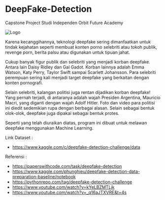 # DeepFake-Detection

Capstone Project Studi Independen Orbit Future Academy

![Logo](https://cdn.tmpo.co/data/2019/12/27/id_901175/901175_720.jpg)

  Karena kecanggihannya, teknologi deepfake sering dimanfaatkan untuk tindak kejahatan seperti membuat konten porno selebriti atau tokoh publik, revenge porn, berita palsu atau digunakan untuk tipuan jahat.


  Cukup banyak figur publik dan selebriti yang menjadi korban deepfake. Antara lain Daisy Ridley dan Gal Gadot. Korban lainnya adalah Emma Watson, Katy Perry, Taylor Swift sampai Scarlett Johansson. Para selebriti perempuan sering kali menjadi target deepfake yang berkaitan dengan konten pornografi.


  Selain selebriti, kalangan politisi juga rentan dijadikan korban deepfake! Yang pernah terjadi, di antaranya adalah wajah Presiden Argentina, Mauricio Macri, yang diganti dengan wajah Adolf Hitler. Foto dan video para politisi ini diedit sedemikian rupa dengan berbagai alasan. Selain sebagai bentuk olok-olok, deepfake juga dipakai sebagai bentuk protes. 


  Seperti yang telah diuraikan diatas, program ini dibuat untuk melawan deepfake menggunakan Machine Learning.
  
  
Link Dataset  : 
- https://www.kaggle.com/c/deepfake-detection-challenge/data


Referensi     : 
- https://paperswithcode.com/task/deepfake-detection
- https://www.kaggle.com/phunghieu/deepfake-detection-data-preparation-baseline/notebook
- https://pythonrepo.com/tag/deepfake-detection-challenge
- https://www.youtube.com/watch?v=kYeLBZMTLjk
- https://www.youtube.com/watch?v=_q16aJTXVRE&t=4s
